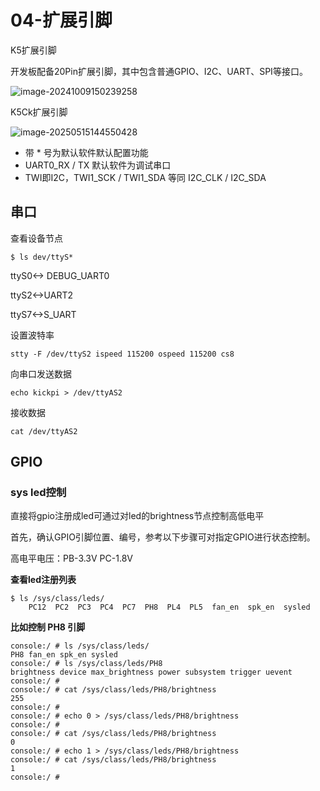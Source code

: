 # 04-扩展引脚

K5扩展引脚 

开发板配备20Pin扩展引脚，其中包含普通GPIO、I2C、UART、SPI等接口。

![image-20241009150239258](http://tanzhtanzh.oss-cn-shenzhen.aliyuncs.com/img/image-20241009150239258.png)

K5Ck扩展引脚

![image-20250515144550428](http://tanzhtanzh.oss-cn-shenzhen.aliyuncs.com/img/image-20250515144550428.png)

* 带 * 号为默认软件默认配置功能
* UART0_RX / TX  默认软件为调试串口
* TWI即I2C，TWI1_SCK / TWI1_SDA 等同 I2C_CLK / I2C_SDA



## 串口

查看设备节点

```
$ ls dev/ttyS*
```

ttyS0<-> DEBUG_UART0

ttyS2<->UART2

ttyS7<->S_UART

设置波特率

``` 
stty -F /dev/ttyS2 ispeed 115200 ospeed 115200 cs8
```

向串口发送数据

``` shell
echo kickpi > /dev/ttyAS2
```

接收数据

``` shell
cat /dev/ttyAS2 
```



## GPIO

### sys led控制

直接将gpio注册成led可通过对led的brightness节点控制高低电平

首先，确认GPIO引脚位置、编号，参考以下步骤可对指定GPIO进行状态控制。

高电平电压：PB-3.3V PC-1.8V

**查看led注册列表**

```
$ ls /sys/class/leds/
	PC12  PC2  PC3  PC4  PC7  PH8  PL4  PL5  fan_en  spk_en  sysled
```



**比如控制 PH8 引脚**

```shell
console:/ # ls /sys/class/leds/
PH8 fan_en spk_en sysled
console:/ # ls /sys/class/leds/PH8
brightness device max_brightness power subsystem trigger uevent
console:/ #
console:/ # cat /sys/class/leds/PH8/brightness
255
console:/ #
console:/ # echo 0 > /sys/class/leds/PH8/brightness
console:/ #
console:/ # cat /sys/class/leds/PH8/brightness
0
console:/ # echo 1 > /sys/class/leds/PH8/brightness
console:/ # cat /sys/class/leds/PH8/brightness
1
console:/ #
```

